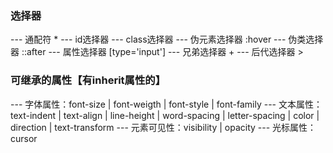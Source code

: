 ### 选择器
--- 通配符 *
--- id选择器
--- class选择器
--- 伪元素选择器    :hover
--- 伪类选择器      ::after
--- 属性选择器      [type='input']
--- 兄弟选择器      +
--- 后代选择器      >

### 可继承的属性【有inherit属性的】
--- 字体属性：font-size | font-weigth | font-style | font-family
--- 文本属性：text-indent | text-align | line-height | word-spacing | letter-spacing | color | direction | text-transform
--- 元素可见性：visibility | opacity
--- 光标属性：cursor